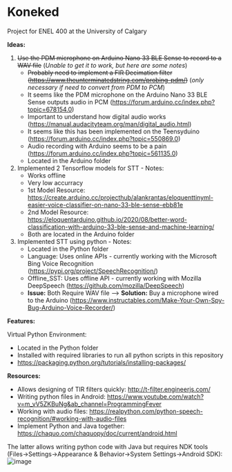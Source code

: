 # Koneked
Project for ENEL 400 at the University of Calgary

**Ideas:**
1. ~~Use the PDM microphone on Arduino Nano 33 BLE Sense to record to a WAV file~~ (*Unable to get it to work, but here are some notes*)
 	- ~~Probably need to implement a FIR Decimation filter (https://www.theunterminatedstring.com/probing-pdm/)~~ (*only necessary if need to convert from PDM to PCM*)
 	- It seems like the PDM microphone on the Arduino Nano 33 BLE Sense outputs audio in PCM (https://forum.arduino.cc/index.php?topic=678154.0)
 	- Important to understand how digital audio works (https://manual.audacityteam.org/man/digital_audio.html)
 	- It seems like this has been implemented on the Teensyduino (https://forum.arduino.cc/index.php?topic=550869.0)
 	- Audio recording with Arduino seems to be a pain (https://forum.arduino.cc/index.php?topic=561135.0)
 	- Located in the Arduino folder
2.  Implemented 2 Tensorflow models for STT - Notes:
 	- Works offline
 	- Very low accurracy
 	- 1st Model Resource: https://create.arduino.cc/projecthub/alankrantas/eloquenttinyml-easier-voice-classifier-on-nano-33-ble-sense-ebb81e
 	- 2nd Model Resource: https://eloquentarduino.github.io/2020/08/better-word-classification-with-arduino-33-ble-sense-and-machine-learning/
 	- Both are located in the Arduino folder
3. Implemented STT using python - Notes:
 	- Located in the Python folder
 	- Language: Uses online APIs - currently working with the Microsoft Bing Voice Recognition (https://pypi.org/project/SpeechRecognition/)
 	- Offline_SST: Uses offline API - currently working with Mozilla DeepSpeech (https://github.com/mozilla/DeepSpeech)
 	- **Issue:** Both Require WAV file --> **Solution:** Buy a microphone wired to the Arduino (https://www.instructables.com/Make-Your-Own-Spy-Bug-Arduino-Voice-Recorder/)
    
**Features:**

Virtual Python Environment:
 - Located in the Python folder
 - Installed with required libraries to run all python scripts in this repository
 - https://packaging.python.org/tutorials/installing-packages/

**Resources:**
 - Allows designing of TIR filters quickly: http://t-filter.engineerjs.com/
 - Writing python files in Android: https://www.youtube.com/watch?v=m_vV5ZKBuNg&ab_channel=ProgrammingFever
 - Working with audio files: https://realpython.com/python-speech-recognition/#working-with-audio-files
 - Implement Python and Java together: https://chaquo.com/chaquopy/doc/current/android.html

The latter allows writing python code with Java but requires NDK tools (Files->Settings->Appearance & Behavior->System Settings->Android SDK):
![image](https://user-images.githubusercontent.com/14882398/110557510-f3c83e80-80fd-11eb-89fa-8b3753e74047.png)
